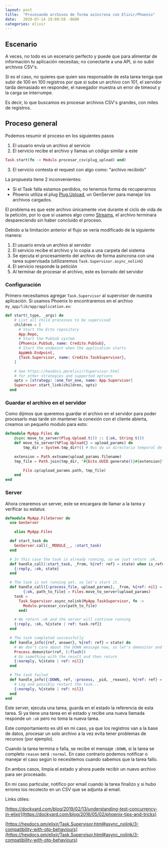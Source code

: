 ```yaml
---
layout: post
title:  "Procesando archivos de forma asíncrona con Elixir/Phoenix"
date:   2020-07-14 19:09:58 -0600
categories: elixir
---
```


## Escenario

A veces, no todo es un escenario perfecto y puede que para alimentar de información tu aplicación  necesitas; no conectarte a una API, si no subir archivos CSV's.

Si es el caso, no quieres que quien sea responsable de esta tarea tenga que subir de 100 en 100 registros por que si sube un archivo con 101, el servidor tarda demasiado en responder, el navegador muestra un error de timeout y la carga se interrumpe.

Es decir, lo que buscamos es procesar archivos CSV's grandes, con miles de registros.

## Proceso general

Podemos resumir el proceso en los siguientes pasos

1. El usuario envía un archivo al servicio
2. El servicio recibe el archivo y llamas un código similar a este

```elixir
Task.start(fn -> Modulo.procesar_csv(plug_upload) end)
```

3. El servicio contesta el request con algo como: "archivo recibido"

La propuesta tiene 2 inconvenientes:

- Si el Task falla estamos perdidos, no tenemos forma de recuperarnos
- Phoenix utiliza el plug [Plug.Upload](https://hexdocs.pm/plug/Plug.Upload.html), un GenServer para manejar los archivos cargados.

El problema es que este archivo únicamente vive durante el ciclo de vida de la petición, por lo que si usamos algo como [Streams](https://hexdocs.pm/elixir/Stream.html), el archivo terminara despareciendo sin haber concluido el proceso.

Debido a la limitación anterior el flujo se vería modificado de la siguiente manera:

1. El usuario envía un archivo al servidor
2. El servicio recibe el archivo y lo copia a una carpeta del sistema
3. Se ejecuta el procesamiento del archivo de forma asíncrona con una tarea supervisada (utilizaremos `Task.Supervisor.async_nolink`)
4. El servicio responde la petición
5. Al terminar de procesar el archivo, este es borrado del servidor

### Configuración

Primero necesitamos agregar `Task.Supervisor` al supervisor de nuestra aplicación. Si usamos Phoenix lo encontraremos en el archivo `my_app/lib/app/application.ex`:

```elixir
def start(_type, _args) do
    # List all child processes to be supervised
    children = [
      # Start the Ecto repository
      App.Repo,
      # Start the PubSub system
      {Phoenix.PubSub, name: Credito.PubSub},
      # Start the endpoint when the application starts
      AppWeb.Endpoint,
      {Task.Supervisor, name: Credito.TaskSupervisor},
    ]

    # See https://hexdocs.pm/elixir/Supervisor.html
    # for other strategies and supported options
    opts = [strategy: :one_for_one, name: App.Supervisor]
    Supervisor.start_link(children, opts)
  end

```

### Guardar el archivo en el servidor

Como dijimos que queremos guardar el archivo en el servidor para poder procesarlo mas tarde sin mantener la conexión con el cliente abierta, creamos un pequeño modulo para esto:

```elixir
defmodule MyApp.Files do
	@spec move_to_server(Plug.Upload.t()) :: {:ok, String.t())
	def move_to_server(%Plug.Upload{} = upload_params) do
		tmp_dir = System.tmp_dir!() # Nos da un directorio temporal de escritura

    extension = Path.extname(upload_params.filename)
    tmp_file = Path.join(tmp_dir, "#{Ecto.UUID.generate()}#{extension}")

		File.cp(upload_params.path, tmp_file)
	end
end
```

### Server

Ahora crearemos un server, este se encargara de llamar a la tarea  y verificar su estatus

```elixir
defmodule MyApp.FileServer do
  use GenServer

	alias MyApp.Files

  def start_task do
    GenServer.call(__MODULE__, :start_task)
  end

  # In this case the task is already running, so we just return :ok.
  def handle_call(:start_task, _from, %{ref: ref} = state) when is_reference(ref) do
    {:reply, :ok, state}
  end

  # The task is not running yet, so let's start it.
  def handle_call({:process_file, upload_params}, _from, %{ref: nil} = state) do
		{:ok, path_to_file} = Files.move_to_server(upload_params)
    task =
      Task.Supervisor.async_nolink(MyApp.TaskSupervisor, fn ->
        Modulo.procesar_csv(path_to_file)
      end)

    # We return :ok and the server will continue running
    {:reply, :ok, %{state | ref: task.ref}}
  end

  # The task completed successfully
  def handle_info({ref, answer}, %{ref: ref} = state) do
    # We don't care about the DOWN message now, so let's demonitor and flush it
    Process.demonitor(ref, [:flush])
    # Do something with the result and then return
    {:noreply, %{state | ref: nil}}
  end

  # The task failed
  def handle_info({:DOWN, ref, :process, _pid, _reason}, %{ref: ref} = state) do
    # Log and possibly restart the task...
    {:noreply, %{state | ref: nil}}
  end
end
```

Este server, ejecuta una tarea, guarda en el estado la referencia de esta tarea. Si ya tiene una tarea en el estado y recibe una nueva llamada responde un `:ok` pero no toma la nueva tarea.

Este comportamiento es útil en mi caso, ya que los registros van a la base de datos, procesar un solo archivo a la vez evita tener problemas de recursos (por ejemplo).

Cuando la tarea termina o falla, se recibe el mensaje `:DOWN`, si la tarea se completo `reason` será `:normal`. En caso contrario podemos notificar o manejar el caso según lo necesitemos cuando sabemos que la tarea fallo.

En ambos casos, limpia el estado y ahora puede recibir un nuevo archivo para ser procesado.

En mi caso particular, notifico por email cuando la tarea finalizo y si hubo errores los recolecto en un CSV que se adjunta al email.

Links útiles:

[https://dockyard.com/blog/2019/02/13/understanding-test-concurrency-in-elixir](https://dockyard.com/blog/2016/05/02/phoenix-tips-and-tricks)

[https://hexdocs.pm/elixir/Task.Supervisor.html#async_nolink/3-compatibility-with-otp-behaviours](https://hexdocs.pm/elixir/Task.Supervisor.html#async_nolink/3-compatibility-with-otp-behaviours)
